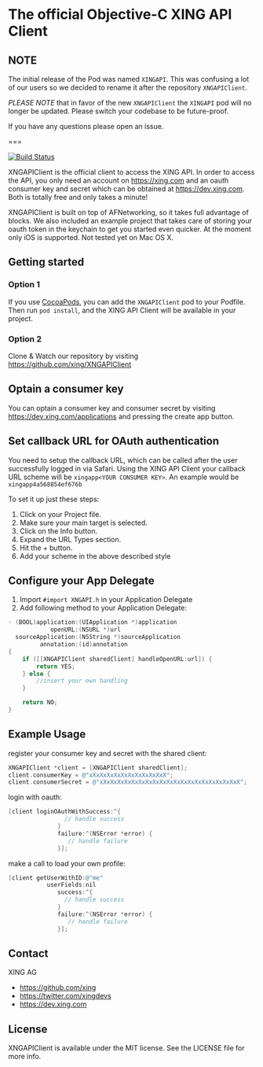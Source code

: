 #  The official Objective-C XING API Client

## NOTE

The initial release of the Pod was named `XINGAPI`. This was confusing a lot of our users so we decided to rename it after the repository `XNGAPIClient`. 

*PLEASE NOTE* that in favor of the new `XNGAPIClient` the `XINGAPI` pod will no longer be updated. Please switch your codebase to be future-proof.

If you have any questions please open an issue.

===

[![Build Status](https://travis-ci.org/xing/XNGAPIClient.png?branch=master)](https://travis-ci.org/xing/XNGAPIClient)

XNGAPIClient is the official client to access the XING API. In order to access the API, you only need an account on https://xing.com and an oauth consumer key and secret which can be obtained at https://dev.xing.com. Both is totally free and only takes a minute!

XNGAPIClient is built on top of AFNetworking, so it takes full advantage of blocks. We also included an example project that takes care of storing your oauth token in the keychain to get you started even quicker. At the moment only iOS is supported. Not tested yet on Mac OS X.

## Getting started

### Option 1
If you use [CocoaPods](http://cocoapods.org), you can add the ```XNGAPIClient``` pod to your Podfile. Then run ```pod install```, and the XING API Client will be available in your project.

### Option 2
Clone & Watch our repository by visiting https://github.com/xing/XNGAPIClient

## Optain a consumer key
You can optain a consumer key and consumer secret by visiting https://dev.xing.com/applications and pressing the create app button.

## Set callback URL for OAuth authentication
You need to setup the callback URL, which can be called after the user successfully logged in via Safari. Using the XING API Client your callback URL scheme will be ```xingapp<YOUR CONSUMER KEY>```. An example would be ```xingapp4a568854ef676b```

To set it up just these steps:
 
1. Click on your Project file.
2. Make sure your main target is selected.
3. Click on the Info button.
4. Expand the URL Types section.
5. Hit the + button.
6. Add your scheme in the above described style

## Configure your App Delegate

1. Import ```#import XNGAPI.h``` in your Application Delegate
2. Add following method to your Application Delegate:
``` objective-c
- (BOOL)application:(UIApplication *)application
            openURL:(NSURL *)url
  sourceApplication:(NSString *)sourceApplication
         annotation:(id)annotation
{
    if ([[XNGAPIClient sharedClient] handleOpenURL:url]) {
        return YES;
    } else {
        //insert your own handling
    }

    return NO;
}
```

## Example Usage

register your consumer key and secret with the shared client:

``` objective-c
XNGAPIClient *client = [XNGAPIClient sharedClient];
client.consumerKey = @"xXxXxXxXxXxXxXxXxXxXxX";
client.consumerSecret = @"xXxXxXxXxXxXxXxXxXxXxXxXxXxXxXxXxXxXxXxX";
```

login with oauth:

``` objective-c
[client loginOAuthWithSuccess:^{
			 	// handle success
			  }
              failure:^(NSError *error) {
			 	 // handle failure
			  }];
```

make a call to load your own profile:

``` objective-c
[client getUserWithID:@"me"
           userFields:nil
              success:^{
			 	// handle success
			  }
              failure:^(NSError *error) {
			 	 // handle failure
			  }];
```

## Contact

XING AG

- https://github.com/xing
- https://twitter.com/xingdevs
- https://dev.xing.com

## License

XNGAPIClient is available under the MIT license. See the LICENSE file for more info.
